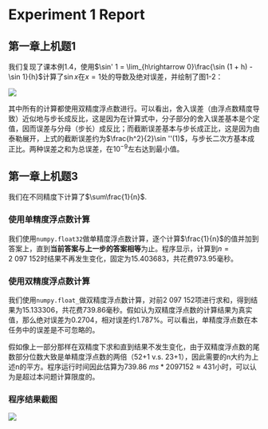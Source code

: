 # Experiment 1 Report
## 第一章上机题1

我们复现了课本例1.4，使用$\sin' 1 = \lim_{h\rightarrow 0}\frac{\sin (1 + h) - \sin 1}{h}$计算了$\sin x$在$x=1$处的导数及绝对误差，并绘制了图1-2：

<image src="./images/1_1.png">

其中所有的计算都使用双精度浮点数进行。可以看出，舍入误差（由浮点数精度导致）近似地与步长成反比，这是因为在计算式中，分子部分的舍入误差基本是个定值，因而误差与分母（步长）成反比；而截断误差基本与步长成正比，这是因为由泰勒展开，上式的截断误差约为$\frac{h^2}{2}\sin ''(1)$，与步长二次方基本成正比。两种误差之和为总误差，在$10^{-9}$左右达到最小值。

## 第一章上机题3

我们在不同精度下计算了$\sum\frac{1}{n}$.

### 使用单精度浮点数计算

我们使用`numpy.float32`做单精度浮点数计算，逐个计算$\frac{1}{n}$的值并加到答案上，直到**当前答案与上一步的答案相等**为止。程序显示，计算到$n=2\ 097\ 152$时结果不再发生变化，固定为$15.403683$，共花费$973.95$毫秒。

### 使用双精度浮点数计算

我们使用`numpy.float_`做双精度浮点数计算，对前$2\ 097\ 152$项进行求和，得到结果为$15.133306$，共花费$739.86$毫秒。假如认为双精度浮点数的计算结果为真实值，那么绝对误差为$0.2704$，相对误差约$1.787\%$。可以看出，单精度浮点数在本任务中的误差是不可忽略的。

假如像上一部分那样在双精度下求和直到结果不发生变化，由于双精度浮点数的尾数部分位数大致是单精度浮点数的两倍（52+1 v.s. 23+1），因此需要的n大约为上述n的平方。程序运行时间因此估算为$739.86\ ms * 2097152 \approx 431$小时，可以认为是超过本问题计算限度的。

### 程序结果截图
<image src="./images/2_code_result.png">
